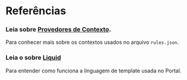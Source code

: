 # Referências

### Leia sobre [Provedores de Contexto](provedores-de-contexto.html).
Para conhecer mais sobre os contextos usados no arquivo `rules.json`.

### Leia o sobre [Liquid](liquid/index.html)
Para entender como funciona a linguagem de template usada no Portal.
